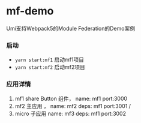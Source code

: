 # mf-demo
Umi支持Webpack5的Module Federation的Demo案例

### 启动
* `yarn start:mf1` 启动mf1项目
* `yarn start:mf2` 启动mf2项目




### 应用详情
1. mf1 share Button 组件， name: mf1     port:3000
2. mf2 主应用 ， name: mf2  deps: mf1    port:3001    /
3. micro 子应用  name: mf3  deps: mf1    port:3002
